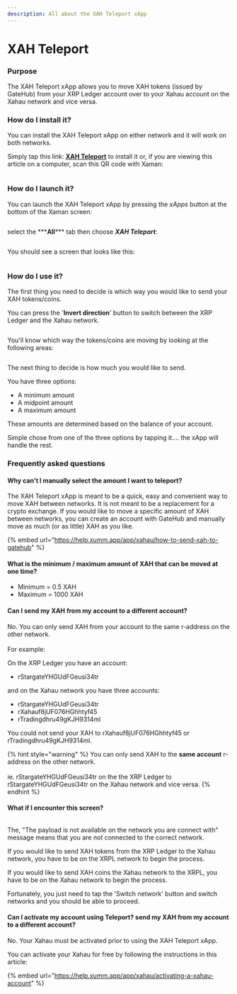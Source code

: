 ```yaml
---
description: All about the XAH Teleport xApp
---
```


# XAH Teleport

### Purpose

The XAH Teleport xApp allows you to move XAH tokens (issued by GateHub) from your XRP Ledger account over to your Xahau account on the Xahau network and vice versa.

### **How do I install it?**

You can install the XAH Teleport xApp on either network and it will work on both networks.

Simply tap this link: [**XAH Teleport**](https://xumm.app/detect/xapp:xahau.teleport) to install it or, if you are viewing this article on a computer, scan this QR code with Xaman:

<figure><img src="../../.gitbook/assets/XAH Teleport - 1.png" alt=""><figcaption></figcaption></figure>

### **How do I launch it?**

You can launch the XAH Teleport xApp by pressing the _xApps_ button at the bottom of the Xaman screen:&#x20;

<figure><img src="../../.gitbook/assets/xApps Button.png" alt=""><figcaption></figcaption></figure>

select the \*\*\***All**\*\*\* tab then choose _**XAH Teleport**_:



<figure><img src="../../.gitbook/assets/XAH Teleport - 2.png" alt=""><figcaption></figcaption></figure>

You should see a screen that looks like this:

<figure><img src="../../.gitbook/assets/XAH Teleport - 3.png" alt=""><figcaption></figcaption></figure>

### **How do I use it?**

The first thing you need to decide is which way you would like to send your XAH tokens/coins.

You can press the '**Invert direction**' button to switch between the XRP Ledger and the Xahau network.



<figure><img src="../../.gitbook/assets/XAH Teleport - 4.png" alt=""><figcaption></figcaption></figure>

You'll know which way the tokens/coins are moving by looking at the following areas:

<figure><img src="../../.gitbook/assets/XAH Teleport - 5.png" alt=""><figcaption></figcaption></figure>

The next thing to decide is how much you would like to send.&#x20;

You have three options:

* A minimum amount
* A midpoint amount
* A maximum amount

These amounts are determined based on the balance of your account.

Simple chose from one of the three options by tapping it.... the xApp will handle the rest.

### Frequently asked questions

#### Why can't I manually select the amount I want to teleport?

The XAH Teleport xApp is meant to be a quick, easy and convenient way to move XAH between networks. It is not meant to be a replacement for a crypto exchange. If you would like to move a specific amount of XAH between networks, you can create an account with GateHub and manually move as much (or as little) XAH as you like.

{% embed url="https://help.xumm.app/app/xahau/how-to-send-xah-to-gatehub" %}

#### What is the minimum / maximum amount of XAH that can be moved at one time?

* Minimum = 0.5 XAH
* Maximum = 1000 XAH

#### Can I send my XAH from my account to a different account?

No. You can only send XAH from your account to the same r-address on the other network.\
\
For example:

On the XRP Ledger you have an account:&#x20;

* rStargateYHGUdFGeusi34tr

&#x20;and on the Xahau network you have three accounts:

* rStargateYHGUdFGeusi34tr
* rXahauf8jUF076HGhhtyf45
* rTradingdhru49gKJH9314ml

You could not send your XAH to rXahauf8jUF076HGhhtyf45 or rTradingdhru49gKJH9314ml.

{% hint style="warning" %}
You can only send XAH to the **same account** r-address on the other network.\
\
ie. rStargateYHGUdFGeusi34tr on the the XRP Ledger to rStargateYHGUdFGeusi34tr on the Xahau network and vice versa.
{% endhint %}

#### What if I encounter this screen?

<figure><img src="../../.gitbook/assets/image (1) (1) (5).png" alt=""><figcaption></figcaption></figure>

The, "The payload is not available on the network you are connect with" message means that you are not connected to the correct network.

If you would like to send XAH tokens from the XRP Ledger to the Xahau network, you have to be on the XRPL network to begin the process.

If you would like to send XAH coins the Xahau network to the XRPL, you have to be on the Xahau network to begin the process.

Fortunately, you just need to tap the 'Switch network' button and switch networks and you should be able to proceed.

#### Can I activate my account using Teleport? send my XAH from my account to a different account?

No. Your Xahau must be activated prior to using the XAH Teleport xApp.

You can activate your Xahau for free by following the instructions in this article:

{% embed url="https://help.xumm.app/app/xahau/activating-a-xahau-account" %}



